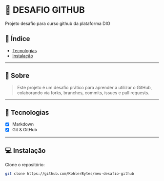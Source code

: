 # 🚀 DESAFIO GITHUB

Projeto desafio para curso github da plataforma DIO

## 📌 Índice

- [Tecnologias](#tecnologias)
- [Instalação](#instalação)


---

## 📖 Sobre

> Este projeto é um desafio prático para aprender a utilizar o GitHub, colaborando via forks, branches, commits, issues e pull requests.

---

## 🧰 Tecnologias

- [x] Markdown
- [x] Git & GitHub

---

## 💻 Instalação

Clone o repositório:

```bash
git clone https://github.com/KohlerBytes/meu-desafio-github
